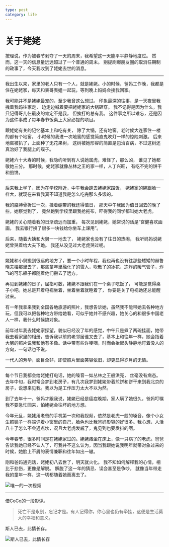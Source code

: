 ```yaml
---
type: post
category: life
---
```

# 关于姥姥

按理说，作为被春节剥夺了一天的周末，我希望这一天能平平静静地度过。
然而，这一天的信息量远远超过了一个普通的周末。
别提刷爆朋友圈的取消任期制的政事了，今天我收到了姥姥去世的消息。

---

我出生以来，家里的老人只有一个人，就是姥姥。小的时候，爸妈工作晚，我都是住在姥姥家，每天和表哥表姐一起玩，等到晚上妈妈会接我回家。

我可能并不是姥姥最宠的，至少我曾这么想过。
印象最深的往事，是一天夜里我拽着我妈往家走，
边走边喊着要把姥姥家的大锅砸穿。
我不记得是因为什么，我只记得哥儿仨最皮的肯定不是我，
但挨打的总有我。
这件事之所以难忘，还是因为这件事成了每年春节饭桌上大家必提的项目。

跟姥姥有关的记忆基本上和吃有关，
除了大锅，还有地窖。老时候大连家住一楼的都有个地窖，
小时候的我进一次地窖的感觉简直鬼吹灯一样的惊险刺激。
后来地窖被扒了，上面种了无花果树，
这树被她形容的简直是包治百病，不过这树还真治好了我腿上的瘊子。

姥姥六十大寿的时候，我隐约听到有人说她属虎，难怪了，那么凶，
谁见了她都敬她三分。
那时候，姥姥家就像丛林之王的家一样，人丁兴旺，
有吃不完的饼干和煎饼。

---

后来我上学了，因为在学校附近，中午我会跑去姥姥家蹭饭，
姥姥家的碗跟脸一样大，就现在来看我真不知道我是怎么吃完那么多饭的。

我的胳膊骨折过一次，挂着绷带的我还得值日，
那天中午我因为值日回去的晚了些，她察觉到了，
竟然跑到学校里跟我抢拖布，吓得我的同学都叫她大老虎。

姥姥的关心随着我的日渐疏远而加重，
每次见到姥姥，她常说的话是“宫健喜欢画画，
我去银行换了很多一块钱给你坐车上课用”。

后来，随着大姨和大舅一一地去了，
姥姥家也没有了往日的热闹，
我听妈妈说姥姥曾哭着给大夫下跪。
我还从没见过大老虎哭过呢。

---

姥姥和小舅搬到很远的地方了，要一个小时车程，我也再也没有往那些矮矮的赫鲁晓夫楼那里去了，那些童年里融化了的雪人，吹散了的冰花，冻炸的暖气管子，炸飞的可乐瓶子都随着他们搬去了远方。

再见到姥姥的日子，屈指可数，姥姥不跟我们在一个桌子吃饭了，
可能是觉得桌子小吧。她总是开着电视坐着，坐着坐着就睡着了，
你要是关了电视她还总能醒过来。

有一年我拿来我到全国各地旅游的照片，我想告诉她，虽然我不能带她去各种地方玩，但我可以把各种地方带给她看，可似乎她并不感兴趣，她关心的和很多中国老人一样，我什么时候搞对象。

前年过年我去姥姥家探望，貌似已经没了年的感觉，中午只是煮了两碗挂面，她带我去看家里的相册，告诉我以前的老邻居谁又去了，基本上和往年一样，她会指着大舅的照片说我和他有多像。话中带有些许哽咽，时而会抬起头静静地盯着没人的方向，一句话也不说。

一代人的芳华，面目全非，即使照片里面笑容依旧，却更显得岁月的无情。

---

每个节日我都会给姥姥打电话，她的嗓音一如丛林之王般洪亮，
丝毫没有病态。去年中旬，我时常会梦到老房子，有几次我梦到姥姥带着煎饼和饼干来到我北京的房子，说想来见我。我以为是工作压力太大不以为然。

到了去年十一，爸妈才跟我说，姥姥已经是癌症晚期，家人瞒了她很久，爸妈叮嘱我不要急忙回来，怕姥姥会往坏的地方想。

今年元旦，姥姥用老爸的手机第一次和我视频，依然是老虎一般的嗓音，像个小女生照镜子一样端详着小窗里的自己，脸色也比我爸妈形容的好很多。我心想，人活八十了怎么不会遇点坎，况且大老虎发威了，鬼见到也要发抖的啊。

今年春节，很多时间是在姥姥家过的。姥姥瘫坐在床上，像一只病了的老虎。爸爸告诉我她已经不认人了，可我并不这么认为，因当我跟她说我明年就带对象过来的时候，她脸上不屑的表情兼职和往年如出一辙。

刚和爸妈通完话，姥姥初八去世了，明天就火化。
我不知如何解释我的心情，相比于悲伤，更像是解脱。
解脱了这一年的猜忌、误会甚至是争吵，
就像当年带走我的童年一样，这一切都随着她而离去了。

![唯一的一次视频](http://ww1.sinaimg.cn/large/89d0a2e1ly1fot70eiqgoj20u01hct9u.jpg)

---

借CoCo的一段影评。

> 死亡不是永别，忘记才是。有人记得你，你心里也仍有牵挂，这便是生活莫大的幸福和意义。

斯人已去，此情长存。

![斯人已去，此情长存](http://ww1.sinaimg.cn/large/89d0a2e1ly1fot4xsuvysj20u00u0gn4.jpg)

